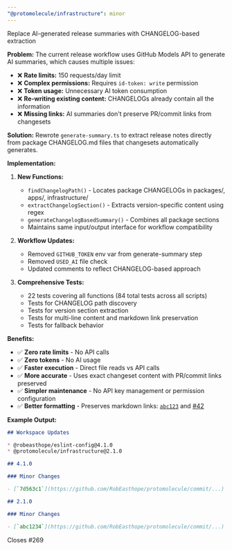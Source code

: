 ```yaml
---
"@protomolecule/infrastructure": minor
---
```


Replace AI-generated release summaries with CHANGELOG-based extraction

**Problem:**
The current release workflow uses GitHub Models API to generate AI summaries, which causes multiple issues:

- ❌ **Rate limits:** 150 requests/day limit
- ❌ **Complex permissions:** Requires `id-token: write` permission
- ❌ **Token usage:** Unnecessary AI token consumption
- ❌ **Re-writing existing content:** CHANGELOGs already contain all the information
- ❌ **Missing links:** AI summaries don't preserve PR/commit links from changesets

**Solution:**
Rewrote `generate-summary.ts` to extract release notes directly from package CHANGELOG.md files that changesets automatically generates.

**Implementation:**

1. **New Functions:**
   - `findChangelogPath()` - Locates package CHANGELOGs in packages/, apps/, infrastructure/
   - `extractChangelogSection()` - Extracts version-specific content using regex
   - `generateChangelogBasedSummary()` - Combines all package sections
   - Maintains same input/output interface for workflow compatibility

2. **Workflow Updates:**
   - Removed `GITHUB_TOKEN` env var from generate-summary step
   - Removed `USED_AI` file check
   - Updated comments to reflect CHANGELOG-based approach

3. **Comprehensive Tests:**
   - 22 tests covering all functions (84 total tests across all scripts)
   - Tests for CHANGELOG path discovery
   - Tests for version section extraction
   - Tests for multi-line content and markdown link preservation
   - Tests for fallback behavior

**Benefits:**

- ✅ **Zero rate limits** - No API calls
- ✅ **Zero tokens** - No AI usage
- ✅ **Faster execution** - Direct file reads vs API calls
- ✅ **More accurate** - Uses exact changeset content with PR/commit links preserved
- ✅ **Simpler maintenance** - No API key management or permission configuration
- ✅ **Better formatting** - Preserves markdown links: [`abc123`](url) and [#42](url)

**Example Output:**
```markdown
## Workspace Updates

* @robeasthope/eslint-config@4.1.0
* @protomolecule/infrastructure@2.1.0

## 4.1.0

### Minor Changes

- [`7d563c1`](https://github.com/RobEasthope/protomolecule/commit/...) [#266](https://github.com/RobEasthope/protomolecule/pull/266) - Add common import ignore patterns...

## 2.1.0

### Minor Changes

- [`abc1234`](https://github.com/RobEasthope/protomolecule/commit/...) - Update build configuration...
```

Closes #269
